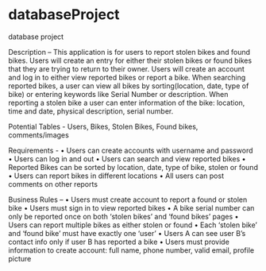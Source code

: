 # databaseProject
database project

Description –
This application is for users to report stolen bikes and found
bikes. Users will create an entry for either their stolen bikes or
found bikes that they are trying to return to their owner. Users
will create an account and log in to either view reported bikes or
report a bike. When searching reported bikes, a user can view all
bikes by sorting(location, date, type of bike) or entering
keywords like Serial Number or description. When reporting a
stolen bike a user can enter information of the bike: location,
time and date, physical description, serial number.

Potential Tables -
Users, Bikes, Stolen Bikes, Found bikes, comments/images

Requirements -
• Users can create accounts with username and password
• Users can log in and out
• Users can search and view reported bikes
• Reported Bikes can be sorted by location, date, type of bike, stolen or found
• Users can report bikes in different locations
• All users can post comments on other reports

Business Rules –
• Users must create account to report a found or stolen bike
• Users must sign in to view reported bikes
• A bike serial number can only be reported once on both ‘stolen bikes’ and ‘found bikes’ pages
• Users can report multiple bikes as either stolen or found
• Each ‘stolen bike’ and ‘found bike’ must have exactly one ‘user’
• Users A can see user B’s contact info only if user B has reported a bike
• Users must provide information to create account: full name, phone number, valid email, profile picture
